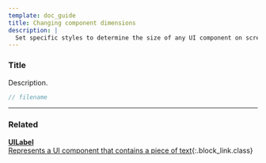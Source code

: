 ```yaml
---
template: doc_guide
title: Changing component dimensions
description: |
  Set specific styles to determine the size of any UI component on screen.
---
```


<section>

### Title

Description.

</section>

```typescript
// filename
```

---

<footer>

### Related

[**UILabel**<br>Represents a UI component that contains a piece of text](/docs/ref/UILabel){:.block_link.class}

</footer>

